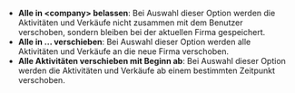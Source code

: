 <!-- markdownlint-disable-file MD041 -->
* **Alle in &lt;company&gt; belassen**: Bei Auswahl dieser Option werden die Aktivitäten und Verkäufe nicht zusammen mit dem Benutzer verschoben, sondern bleiben bei der aktuellen Firma gespeichert.
* **Alle in ... verschieben**: Bei Auswahl dieser Option werden alle Aktivitäten und Verkäufe an die neue Firma verschoben.
* **Alle Aktivitäten verschieben mit Beginn ab**: Bei Auswahl dieser Option werden die Aktivitäten und Verkäufe ab einem bestimmten Zeitpunkt verschoben.
